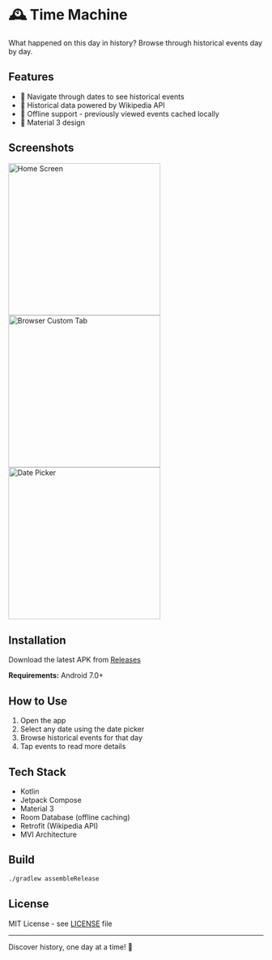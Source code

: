 # 🕰️ Time Machine

What happened on this day in history? Browse through historical events day by day.

## Features

- 📅 Navigate through dates to see historical events
- 📜 Historical data powered by Wikipedia API
- 📱 Offline support - previously viewed events cached locally
- 🎨 Material 3 design

## Screenshots

<div>
  <img src="https://github.com/user-attachments/assets/936d0fde-ee82-49b5-b518-6259402f1c6d" alt="Home Screen" width="300"/>
  <img src="https://github.com/user-attachments/assets/4b5c5238-cd95-439d-a6fd-90585de81ce3" alt="Browser Custom Tab" width="300"/>
  <img src="https://github.com/user-attachments/assets/1b31833a-909f-4777-83ab-6adb9d22ccde" alt="Date Picker" width=300/>

</div>


## Installation
Download the latest APK from [Releases]([https://github.com/hamzaazman/time-machine/releases/tag/v1.0.0](https://github.com/hamzaazman/TimeMachine/releases))

**Requirements:** Android 7.0+

## How to Use

1. Open the app
2. Select any date using the date picker
3. Browse historical events for that day
4. Tap events to read more details

## Tech Stack

- Kotlin
- Jetpack Compose
- Material 3
- Room Database (offline caching)
- Retrofit (Wikipedia API)
- MVI Architecture

## Build

```bash
./gradlew assembleRelease
```

## License

MIT License - see [LICENSE](LICENSE) file

---

Discover history, one day at a time! 🚀
